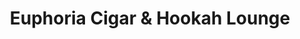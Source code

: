 ---
title: "Euphoria Cigar & Hookah Lounge"
url: /fairfield/euphoria-cigar-and-hookah-lounge/
shop: tobacco
---